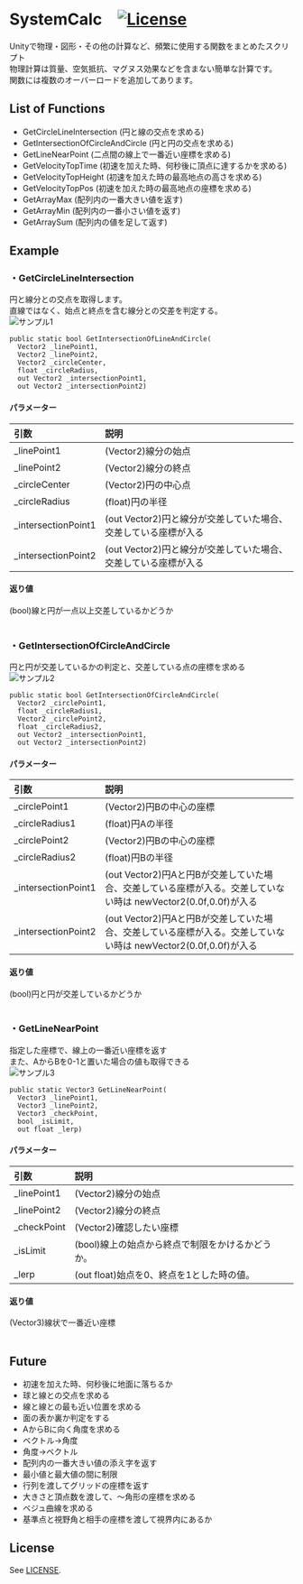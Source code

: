 # SystemCalc　[![License](https://img.shields.io/badge/license-MIT-lightgrey.svg?style=flat)](http://mit-license.org)<br>
Unityで物理・図形・その他の計算など、頻繁に使用する関数をまとめたスクリプト<br>
物理計算は質量、空気抵抗、マグヌス効果などを含まない簡単な計算です。<br>
関数には複数のオーバーロードを追加してあります。<br>

## List of Functions<br>
* GetCircleLineIntersection (円と線の交点を求める)<br>
* GetIntersectionOfCircleAndCircle (円と円の交点を求める)<br>
* GetLineNearPoint (二点間の線上で一番近い座標を求める)<br>
* GetVelocityTopTime (初速を加えた時、何秒後に頂点に達するかを求める)<br>
* GetVelocityTopHeight (初速を加えた時の最高地点の高さを求める)<br>
* GetVelocityTopPos (初速を加えた時の最高地点の座標を求める)<br>
* GetArrayMax (配列内の一番大きい値を返す)<br>
* GetArrayMin (配列内の一番小さい値を返す)<br>
* GetArraySum (配列内の値を足して返す)<br>

## Example
### ・GetCircleLineIntersection
円と線分との交点を取得します。<br>
直線ではなく、始点と終点を含む線分との交差を判定する。<br>
<img src="https://78.media.tumblr.com/37909122011ba993119e3f94faa2841a/tumblr_pb88a5YaNJ1u4382eo1_400.gif" alt="サンプル1" title="サンプル"><br>

```
public static bool GetIntersectionOfLineAndCircle(
  Vector2 _linePoint1, 
  Vector2 _linePoint2, 
  Vector2 _circleCenter, 
  float _circleRadius, 
  out Vector2 _intersectionPoint1, 
  out Vector2 _intersectionPoint2)
```
#### パラメーター<br>
|引数| 説明|
|:-----------|:-----------|
| _linePoint1        |(Vector2)線分の始点|
| _linePoint2        |(Vector2)線分の終点|
| _circleCenter      |(Vector2)円の中心点|
| _circleRadius      |(float)円の半径|
| _intersectionPoint1|(out Vector2)円と線分が交差していた場合、交差している座標が入る|
| _intersectionPoint2|(out Vector2)円と線分が交差していた場合、交差している座標が入る|

#### 返り値 <br>
(bool)線と円が一点以上交差しているかどうか<br>
<br>
### ・GetIntersectionOfCircleAndCircle<br>
円と円が交差しているかの判定と、交差している点の座標を求める<br>
<img src="https://78.media.tumblr.com/807b8b1c3709ad917cea8d7abe48d046/tumblr_pb8hpqvu6Y1u4382eo1_400.gif" alt="サンプル2" title="サンプル"><br>
```
public static bool GetIntersectionOfCircleAndCircle(
  Vector2 _circlePoint1, 
  float _circleRadius1, 
  Vector2 _circlePoint2, 
  float _circleRadius2, 
  out Vector2 _intersectionPoint1, 
  out Vector2 _intersectionPoint2)
```
#### パラメーター<br>
|引数| 説明|
|:-----------|:-----------|
| _circlePoint1      |(Vector2)円Bの中心の座標|
| _circleRadius1     |(float)円Aの半径|
| _circlePoint2      |(Vector2)円Bの中心の座標|
| _circleRadius2     |(float)円Bの半径|
| _intersectionPoint1|(out Vector2)円Aと円Bが交差していた場合、交差している座標が入る。交差していない時は newVector2(0.0f,0.0f)が入る|
| _intersectionPoint2|(out Vector2)円Aと円Bが交差していた場合、交差している座標が入る。交差していない時は newVector2(0.0f,0.0f)が入る|

#### 返り値 <br>
(bool)円と円が交差しているかどうか<br>
<br>
### ・GetLineNearPoint<br>
指定した座標で、線上の一番近い座標を返す<br>
また、AからBを0-1と置いた場合の値も取得できる<br>
<img src="https://78.media.tumblr.com/3fc64a053bdd6856c4c8fe1cb9665ab4/tumblr_pb8jj0nHTw1u4382eo1_400.gif" alt="サンプル3" title="サンプル"><br>
```
public static Vector3 GetLineNearPoint(
  Vector3 _linePoint1, 
  Vector3 _linePoint2, 
  Vector3 _checkPoint, 
  bool _isLimit, 
  out float _lerp)
```
#### パラメーター<br>
|引数| 説明|
|:-----------|:-----------|
| _linePoint1|(Vector2)線分の始点|
| _linePoint2|(Vector2)線分の終点|
| _checkPoint|(Vector2)確認したい座標|
| _isLimit   |(bool)線上の始点から終点で制限をかけるかどうか。|
| _lerp      |(out float)始点を0、終点を1とした時の値。|

#### 返り値 <br>
(Vector3)線状で一番近い座標<br>
<br>

## Future<br>
* 初速を加えた時、何秒後に地面に落ちるか<br>
* 球と線との交点を求める<br>
* 線と線との最も近い位置を求める<br>
* 面の表か裏か判定をする<br>
* AからBに向く角度を求める<br>
* ベクトル→角度<br>
* 角度→ベクトル<br>
* 配列内の一番大きい値の添え字を返す<br>
* 最小値と最大値の間に制限<br>
* 行列を渡してグリッドの座標を返す<br>
* 大きさと頂点数を渡して、～角形の座標を求める<br>
* ベジュ曲線を求める<br>
* 基準点と視野角と相手の座標を渡して視界内にあるか<br>

## License<br>
See [LICENSE](/LICENSE.md).


